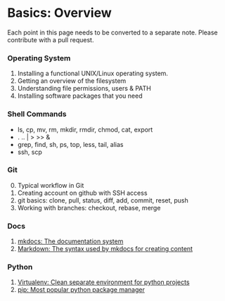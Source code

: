 # Basics: Overview

Each point in this page needs to be converted to a separate note. Please contribute with a pull request.

### Operating System

1. Installing a functional UNIX/Linux operating system.
2. Getting an overview of the filesystem
3. Understanding file permissions, users & PATH
4. Installing software packages that you need

### Shell Commands

- ls, cp, mv, rm, mkdir, rmdir, chmod, cat, export
- . .. | > >> &
- grep, find, sh, ps, top, less, tail, alias
- ssh, scp


### Git

0. Typical workflow in Git
1. Creating account on github with SSH access
2. git basics: clone, pull, status, diff, add, commit, reset, push
4. Working with branches: checkout, rebase, merge


### Docs

1. [mkdocs: The documentation system](basics/mkdocs.md)
2. [Markdown: The syntax used by mkdocs for creating content](basics/markdown.md)


### Python

1. [Virtualenv: Clean separate environment for python projects](basics/python-virtualenv.md)
2. [pip: Most popular python package manager](basics/python-pip.md)
